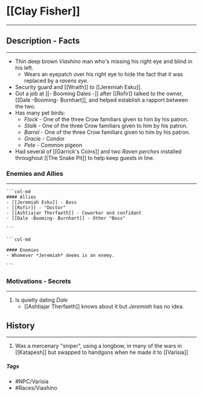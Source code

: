 # [[Clay Fisher]] 
---
## Description - Facts
---
- Thin deep brown *Viashino* man who's missing his right eye and blind in his left.
	- Wears an eyepatch over his right eye to hide the fact that it was replaced by a *ravens eye*.
- Security guard and [[Wraith]] to [[Jeremiah Esku]].
- Got a job at [[- Booming Dales -]] after [[Rofir]] talked to the owner, [[Dale -Booming- Burnhart]], and helped establish a rapport between the two.
- Has many pet birds:
	- *Flock* - One of the three Crow familiars given to him by his patron. 
	- *Stalk* - One of the three Crow familiars given to him by his patron.
	- *Barrel* - One of the three Crow familiars given to him by his patron.
	- *Gracie* - Condor
	- *Pete* - Common pigeon
- Had several of [[Garrick's Coins]] and two *Raven perches* installed throughout [[The Snake Pit]] to help keep guests in line.

### Enemies and Allies
---
````col
```col-md
#### Allies
- [[Jeremiah Esku]] - Boss
- [[Rofir]] - "Doctor"
- [[Ashtiajar Therfaeth]] - Coworker and confidant
- [[Dale -Booming- Burnhart]] - Other "Boss"

```

```col-md

#### Enemies
- Whomever *Jeremiah* deems is an enemy.

```
````

### Motivations - Secrets
---
1. Is quietly dating *Dale*
	- [[Ashtiajar Therfaeth]] knows about it but *Jeremiah* has no idea.

## History
---
1. Was a mercenary "sniper", using a longbow, in many of the wars in [[Katapesh]] but swapped to handguns when he made it to [[Varisia]]

##### Tags
- #NPC/Varisia
- #Races/Viashino 

